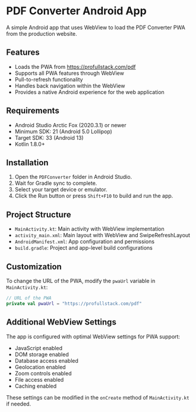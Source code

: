 # PDF Converter Android App

A simple Android app that uses WebView to load the PDF Converter PWA from the production website.

## Features

- Loads the PWA from https://profullstack.com/pdf
- Supports all PWA features through WebView
- Pull-to-refresh functionality
- Handles back navigation within the WebView
- Provides a native Android experience for the web application

## Requirements

- Android Studio Arctic Fox (2020.3.1) or newer
- Minimum SDK: 21 (Android 5.0 Lollipop)
- Target SDK: 33 (Android 13)
- Kotlin 1.8.0+

## Installation

1. Open the `PDFConverter` folder in Android Studio.
2. Wait for Gradle sync to complete.
3. Select your target device or emulator.
4. Click the Run button or press `Shift+F10` to build and run the app.

## Project Structure

- `MainActivity.kt`: Main activity with WebView implementation
- `activity_main.xml`: Main layout with WebView and SwipeRefreshLayout
- `AndroidManifest.xml`: App configuration and permissions
- `build.gradle`: Project and app-level build configurations

## Customization

To change the URL of the PWA, modify the `pwaUrl` variable in `MainActivity.kt`:

```kotlin
// URL of the PWA
private val pwaUrl = "https://profullstack.com/pdf"
```

## Additional WebView Settings

The app is configured with optimal WebView settings for PWA support:

- JavaScript enabled
- DOM storage enabled
- Database access enabled
- Geolocation enabled
- Zoom controls enabled
- File access enabled
- Caching enabled

These settings can be modified in the `onCreate` method of `MainActivity.kt` if needed.